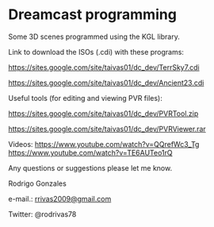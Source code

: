 

# Dreamcast programming

Some 3D scenes programmed using the KGL library.

Link to download the ISOs (.cdi) with these programs:

https://sites.google.com/site/taivas01/dc_dev/TerrSky7.cdi 

https://sites.google.com/site/taivas01/dc_dev/Ancient23.cdi

Useful tools (for editing and viewing PVR files):

https://sites.google.com/site/taivas01/dc_dev/PVRTool.zip

https://sites.google.com/site/taivas01/dc_dev/PVRViewer.rar

Videos:
https://www.youtube.com/watch?v=QQrefWc3_Tg
https://www.youtube.com/watch?v=TE6AUTeo1rQ

Any questions or suggestions please let me know.

 Rodrigo Gonzales
 
 e-mail.: rrivas2009@gmail.com 
 
 Twitter: @rodrivas78
